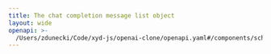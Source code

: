 ```yaml
---
title: The chat completion message list object
layout: wide
openapi: >-
  /Users/zdunecki/Code/xyd-js/openai-clone/openapi.yaml#/components/schemas/ChatCompletionMessageList
---
```


